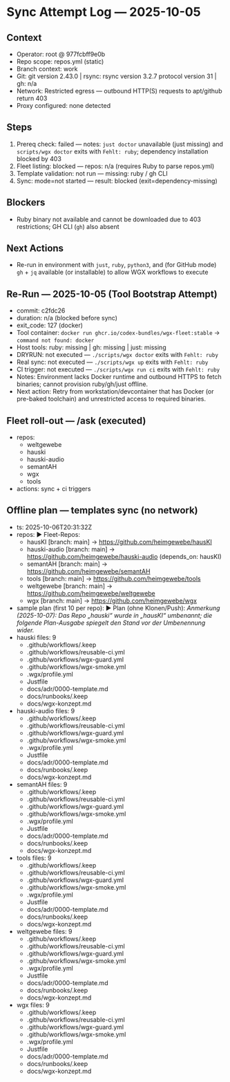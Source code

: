 # Sync Attempt Log — 2025-10-05

## Context
- Operator: root @ 977fcbff9e0b
- Repo scope: repos.yml (static)
- Branch context: work
- Git: git version 2.43.0 | rsync: rsync  version 3.2.7  protocol version 31 | gh: n/a
- Network: Restricted egress — outbound HTTP(S) requests to apt/github return 403
- Proxy configured: none detected

## Steps
1. Prereq check: failed — notes: `just doctor` unavailable (just missing) and `scripts/wgx doctor` exits with `Fehlt: ruby`; dependency installation blocked by 403
2. Fleet listing: blocked — repos: n/a (requires Ruby to parse repos.yml)
3. Template validation: not run — missing: ruby / gh CLI
4. Sync: mode=not started — result: blocked (exit=dependency-missing)

## Blockers
- Ruby binary not available and cannot be downloaded due to 403 restrictions; GH CLI (`gh`) also absent

## Next Actions
- Re-run in environment with `just`, `ruby`, `python3`, and (for GitHub mode) `gh` + `jq` available (or installable) to allow WGX workflows to execute

## Re-Run — 2025-10-05 (Tool Bootstrap Attempt)
- commit: c2fdc26
- duration: n/a (blocked before sync)
- exit_code: 127 (docker)
- Tool container: `docker run ghcr.io/codex-bundles/wgx-fleet:stable` → `command not found: docker`
- Host tools: ruby: missing | gh: missing | just: missing
- DRYRUN: not executed — `./scripts/wgx doctor` exits with `Fehlt: ruby`
- Real sync: not executed — `./scripts/wgx up` exits with `Fehlt: ruby`
- CI trigger: not executed — `./scripts/wgx run ci` exits with `Fehlt: ruby`
- Notes: Environment lacks Docker runtime and outbound HTTPS to fetch binaries; cannot provision ruby/gh/just offline.
- Next action: Retry from workstation/devcontainer that has Docker (or pre-baked toolchain) and unrestricted access to required binaries.

## Fleet roll-out — /ask (executed)
- repos:
  - weltgewebe
  - hauski
  - hauski-audio
  - semantAH
  - wgx
  - tools
- actions: sync + ci triggers

## Offline plan — templates sync (no network)
- ts: 2025-10-06T20:31:32Z
- repos:
  ▶ Fleet-Repos:
   - hausKI [branch: main] → https://github.com/heimgewebe/hausKI
   - hauski-audio [branch: main] → https://github.com/heimgewebe/hauski-audio (depends_on: hausKI)
   - semantAH [branch: main] → https://github.com/heimgewebe/semantAH
   - tools [branch: main] → https://github.com/heimgewebe/tools
   - weltgewebe [branch: main] → https://github.com/heimgewebe/weltgewebe
   - wgx [branch: main] → https://github.com/heimgewebe/wgx
- sample plan (first 10 per repo):
▶ Plan (ohne Klonen/Push):
  _Anmerkung (2025-10-07): Das Repo „hauski“ wurde in „hausKI“ umbenannt; die folgende Plan-Ausgabe spiegelt den Stand vor der Umbenennung wider._
 - hauski
   files: 9
     - .github/workflows/.keep
     - .github/workflows/reusable-ci.yml
     - .github/workflows/wgx-guard.yml
     - .github/workflows/wgx-smoke.yml
     - .wgx/profile.yml
     - Justfile
     - docs/adr/0000-template.md
     - docs/runbooks/.keep
     - docs/wgx-konzept.md
 - hauski-audio
   files: 9
     - .github/workflows/.keep
     - .github/workflows/reusable-ci.yml
     - .github/workflows/wgx-guard.yml
     - .github/workflows/wgx-smoke.yml
     - .wgx/profile.yml
     - Justfile
     - docs/adr/0000-template.md
     - docs/runbooks/.keep
     - docs/wgx-konzept.md
 - semantAH
   files: 9
     - .github/workflows/.keep
     - .github/workflows/reusable-ci.yml
     - .github/workflows/wgx-guard.yml
     - .github/workflows/wgx-smoke.yml
     - .wgx/profile.yml
     - Justfile
     - docs/adr/0000-template.md
     - docs/runbooks/.keep
     - docs/wgx-konzept.md
 - tools
   files: 9
     - .github/workflows/.keep
     - .github/workflows/reusable-ci.yml
     - .github/workflows/wgx-guard.yml
     - .github/workflows/wgx-smoke.yml
     - .wgx/profile.yml
     - Justfile
     - docs/adr/0000-template.md
     - docs/runbooks/.keep
     - docs/wgx-konzept.md
 - weltgewebe
   files: 9
     - .github/workflows/.keep
     - .github/workflows/reusable-ci.yml
     - .github/workflows/wgx-guard.yml
     - .github/workflows/wgx-smoke.yml
     - .wgx/profile.yml
     - Justfile
     - docs/adr/0000-template.md
     - docs/runbooks/.keep
     - docs/wgx-konzept.md
 - wgx
   files: 9
     - .github/workflows/.keep
     - .github/workflows/reusable-ci.yml
     - .github/workflows/wgx-guard.yml
     - .github/workflows/wgx-smoke.yml
     - .wgx/profile.yml
     - Justfile
     - docs/adr/0000-template.md
     - docs/runbooks/.keep
     - docs/wgx-konzept.md
